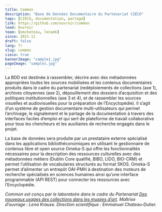 ```yaml
---
title: Common
description: "Base de Données Documentaire du Partenariat CIÉCO"
tags: [CIÉCO, documentation, partage]
link: https://github.com/ouvroir/common
lead: Ouvroir
team: [emchateau, lenamk]
since: 2021-11
draft: false
lang: fr
slug: common
cieco: true
bannerImage: "sample1.jpg"
pageImage: "sample1.jpg"
---
```


La BDD est destinée à rassembler, décrire avec des métadonnées appropriées toutes les sources mobilisées et les contenus documentaires produits dans le cadre du partenariat (redéploiements de collections (axe 1), archives citoyennes (axe 2), dépouillement des dossiers d’acquisition et des politiques institutionnelles (axe 3 et 4), et de rassembler les sources visuelles et audiovisuelles pour la préparation de l’Encyclopédie). Il s’agit d’un système de gestion documentaire multi-utilisateurs qui permet l’archivage, le signalement et le partage de la documentation à travers des interfaces faciles d’emploi et qui sert de plateforme de travail collaborative pour tous les chercheurs et les auxiliaires de recherche engagés dans le projet.

La base de données sera produite par un prestataire externe spécialisé dans les applications bibliothéconomiques en utilisant le gestionnaire de contenus libre et open source Omeka-S qui offre les fonctionnalités nécessaires pour la description des ressources culturelles avec des métadonnées métiers (Dublin Core qualifié, BIBO, LIDO, BIO-CRM) et permet l’utilisation de vocabulaires structurés au format SKOS. Omeka-S permet d’alimenter un entrepôt OAI-PMH à destination des moteurs de recherche spécialisés en sciences humaines ainsi qu’une interface programmable (API REST) pour connecter les ressources avec l’Encyclopédie.

*Common est conçu par le laboratoire dans le cadre du Partenariat [Des nouveaux usages des collections dans les musées d’art](https://www.cieco.co). Maîtrise d’ouvrage : Lena Krause. Direction scientifique : Emmanuel Chateau-Dutier.*

